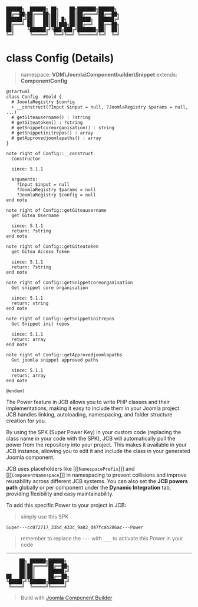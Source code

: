 ```
██████╗  ██████╗ ██╗    ██╗███████╗██████╗
██╔══██╗██╔═══██╗██║    ██║██╔════╝██╔══██╗
██████╔╝██║   ██║██║ █╗ ██║█████╗  ██████╔╝
██╔═══╝ ██║   ██║██║███╗██║██╔══╝  ██╔══██╗
██║     ╚██████╔╝╚███╔███╔╝███████╗██║  ██║
╚═╝      ╚═════╝  ╚══╝╚══╝ ╚══════╝╚═╝  ╚═╝
```
# class Config (Details)
> namespace: **VDM\Joomla\Componentbuilder\Snippet**
> extends: **ComponentConfig**

```uml
@startuml
class Config  #Gold {
  # JoomlaRegistry $config
  + __construct(?Input $input = null, ?JoomlaRegistry $params = null, ...)
  # getGiteausername() : ?string
  # getGiteatoken() : ?string
  # getSnippetcoreorganisation() : string
  # getSnippetinitrepos() : array
  # getApprovedjoomlapaths() : array
}

note right of Config::__construct
  Constructor

  since: 5.1.1
  
  arguments:
    ?Input $input = null
    ?JoomlaRegistry $params = null
    ?JoomlaRegistry $config = null
end note

note right of Config::getGiteausername
  get Gitea Username

  since: 5.1.1
  return: ?string
end note

note right of Config::getGiteatoken
  get Gitea Access Token

  since: 5.1.1
  return: ?string
end note

note right of Config::getSnippetcoreorganisation
  Get snippet core organisation

  since: 5.1.1
  return: string
end note

note right of Config::getSnippetinitrepos
  Get Snippet init repos

  since: 5.1.1
  return: array
end note

note right of Config::getApprovedjoomlapaths
  Get joomla snippet approved paths

  since: 5.1.1
  return: array
end note
 
@enduml
```

The Power feature in JCB allows you to write PHP classes and their implementations, making it easy to include them in your Joomla project. JCB handles linking, autoloading, namespacing, and folder structure creation for you.

By using the SPK (Super Power Key) in your custom code (replacing the class name in your code with the SPK), JCB will automatically pull the power from the repository into your project. This makes it available in your JCB instance, allowing you to edit it and include the class in your generated Joomla component.

JCB uses placeholders like [[[`NamespacePrefix`]]] and [[[`ComponentNamespace`]]] in namespacing to prevent collisions and improve reusability across different JCB systems. You can also set the **JCB powers path** globally or per component under the **Dynamic Integration** tab, providing flexibility and easy maintainability.

To add this specific Power to your project in JCB:

> simply use this SPK
```
Super---cc072717_33bd_433c_9a82_d47fcab286ac---Power
```
> remember to replace the `---` with `___` to activate this Power in your code

---
```
     ██╗ ██████╗██████╗
     ██║██╔════╝██╔══██╗
     ██║██║     ██████╔╝
██   ██║██║     ██╔══██╗
╚█████╔╝╚██████╗██████╔╝
 ╚════╝  ╚═════╝╚═════╝
```
> Build with [Joomla Component Builder](https://git.vdm.dev/joomla/Component-Builder)

